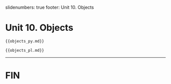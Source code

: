 slidenumbers: true
footer: Unit 10. Objects

# Unit 10. Objects

~~~ python
{{objects_py.md}}
~~~

~~~ perl
{{objects_pl.md}}
~~~

---

# FIN
